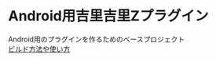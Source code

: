 # Android用吉里吉里Zプラグイン
Android用のプラグインを作るためのベースプロジェクト  
[ビルド方法や使い方](https://krkrz.github.io/android_plugins/)